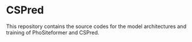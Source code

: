 # CSPred

This repository contains the source codes for the model architectures and training of PhoSiteformer and CSPred.